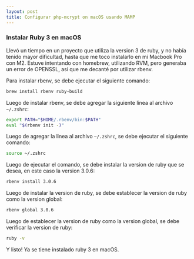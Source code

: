 ```yaml
---
layout: post
title: Configurar php-mcrypt on macOS usando MAMP
---
```


### Instalar Ruby 3 en macOS

Llevó un tiempo en un proyecto que utiliza la version 3 de ruby, y no había tenido mayor dificultad, hasta que me toco instalarlo en mi Macbook Pro con M2.
Estuve intentando con homebrew, utilizando RVM, pero generaba un error de OPENSSL, así que me decanté por utilizar rbenv.

Para instalar rbenv, se debe ejecutar el siguiente comando:

```bash
brew install rbenv ruby-build
```

Luego de instalar rbenv, se debe agregar la siguiente linea al archivo `~/.zshrc`:

```bash
export PATH="$HOME/.rbenv/bin:$PATH"
eval "$(rbenv init -)"
```

Luego de agregar la linea al archivo `~/.zshrc`, se debe ejecutar el siguiente comando:

```bash
source ~/.zshrc
```

Luego de ejecutar el comando, se debe instalar la version de ruby que se desea, en este caso la version 3.0.6:

```bash
rbenv install 3.0.6
```

Luego de instalar la version de ruby, se debe establecer la version de ruby como la version global:

```bash
rbenv global 3.0.6
```

Luego de establecer la version de ruby como la version global, se debe verificar la version de ruby:

```bash
ruby -v
```

Y listo! Ya se tiene instalado ruby 3 en macOS.
